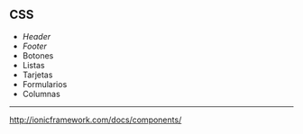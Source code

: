 ## CSS

- *Header*
- *Footer*
- Botones
- Listas
- Tarjetas
- Formularios
- Columnas
---------------------------------------
http://ionicframework.com/docs/components/

